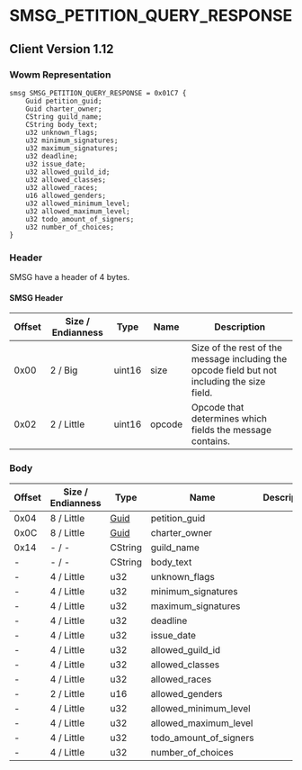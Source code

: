 # SMSG_PETITION_QUERY_RESPONSE
## Client Version 1.12

### Wowm Representation
```rust,ignore
smsg SMSG_PETITION_QUERY_RESPONSE = 0x01C7 {
    Guid petition_guid;
    Guid charter_owner;
    CString guild_name;
    CString body_text;
    u32 unknown_flags;
    u32 minimum_signatures;
    u32 maximum_signatures;
    u32 deadline;
    u32 issue_date;
    u32 allowed_guild_id;
    u32 allowed_classes;
    u32 allowed_races;
    u16 allowed_genders;
    u32 allowed_minimum_level;
    u32 allowed_maximum_level;
    u32 todo_amount_of_signers;
    u32 number_of_choices;
}
```
### Header
SMSG have a header of 4 bytes.

#### SMSG Header
| Offset | Size / Endianness | Type   | Name   | Description |
| ------ | ----------------- | ------ | ------ | ----------- |
| 0x00   | 2 / Big           | uint16 | size   | Size of the rest of the message including the opcode field but not including the size field.|
| 0x02   | 2 / Little        | uint16 | opcode | Opcode that determines which fields the message contains.|
### Body
| Offset | Size / Endianness | Type | Name | Description |
| ------ | ----------------- | ---- | ---- | ----------- |
| 0x04 | 8 / Little | [Guid](../spec/packed-guid.md) | petition_guid |  |
| 0x0C | 8 / Little | [Guid](../spec/packed-guid.md) | charter_owner |  |
| 0x14 | - / - | CString | guild_name |  |
| - | - / - | CString | body_text |  |
| - | 4 / Little | u32 | unknown_flags |  |
| - | 4 / Little | u32 | minimum_signatures |  |
| - | 4 / Little | u32 | maximum_signatures |  |
| - | 4 / Little | u32 | deadline |  |
| - | 4 / Little | u32 | issue_date |  |
| - | 4 / Little | u32 | allowed_guild_id |  |
| - | 4 / Little | u32 | allowed_classes |  |
| - | 4 / Little | u32 | allowed_races |  |
| - | 2 / Little | u16 | allowed_genders |  |
| - | 4 / Little | u32 | allowed_minimum_level |  |
| - | 4 / Little | u32 | allowed_maximum_level |  |
| - | 4 / Little | u32 | todo_amount_of_signers |  |
| - | 4 / Little | u32 | number_of_choices |  |
